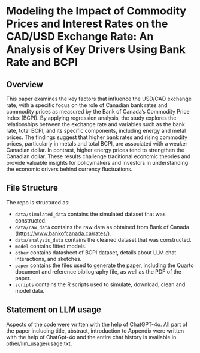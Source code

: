 # Modeling the Impact of Commodity Prices and Interest Rates on the CAD/USD Exchange Rate: An Analysis of Key Drivers Using Bank Rate and BCPI

## Overview

This paper examines the key factors that influence the USD/CAD exchange rate, with a specific focus on the role of Canadian bank rates and commodity prices as measured by the Bank of Canada’s Commodity Price Index (BCPI). By applying regression analysis, the study explores the relationships between the exchange rate and variables such as the bank rate, total BCPI, and its specific components, including energy and metal prices. The findings suggest that higher bank rates and rising commodity prices, particularly in metals and total BCPI, are associated with a weaker Canadian dollar. In contrast, higher energy prices tend to strengthen the Canadian dollar. These results challenge traditional economic theories and provide valuable insights for policymakers and investors in understanding the economic drivers behind currency fluctuations.

## File Structure

The repo is structured as:

-   `data/simulated_data` contains the simulated dataset that was constructed.
-   `data/raw_data` contains the raw data as obtained from Bank of Canada (https://www.bankofcanada.ca/rates/).
-   `data/analysis_data` contains the cleaned dataset that was constructed.
-   `model` contains fitted models. 
-   `other` contains datasheet of BCPI dataset, details about LLM chat interactions, and sketches.
-   `paper` contains the files used to generate the paper, including the Quarto document and reference bibliography file, as well as the PDF of the paper. 
-   `scripts` contains the R scripts used to simulate, download, clean and model data.


## Statement on LLM usage

Aspects of the code were written with the help of ChatGPT-4o. All part of the paper including title, abstract, introduction to Appendix were written with the help of ChatGpt-4o and the entire chat history is available in other/llm_usage/usage.txt.
